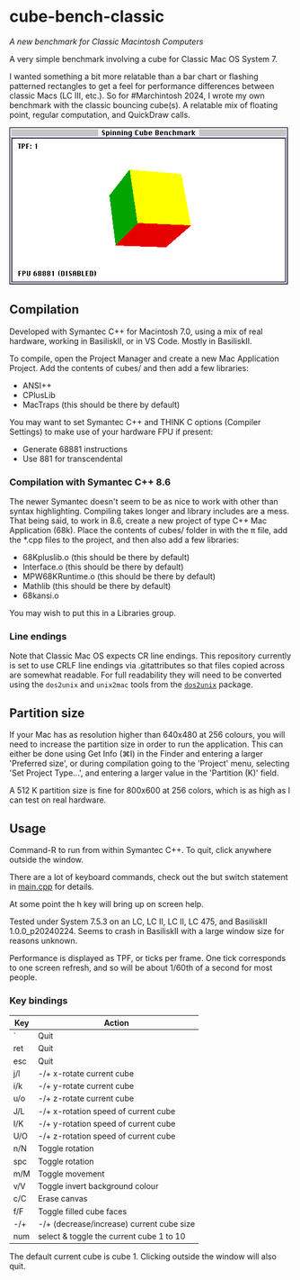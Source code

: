 # cube-bench-classic
*A new benchmark for Classic Macintosh Computers*

A very simple benchmark involving a cube for Classic Mac OS System 7.

I wanted something a bit more relatable than a bar chart or flashing patterned rectangles to get a feel for performance differences between classic Macs (LC III, etc.). So for #Marchintosh 2024, I wrote my own benchmark with the classic bouncing cube(s). A relatable mix of floating point, regular computation, and QuickDraw calls.

![Screenshot of the benchmark](screenshot.png)

## Compilation

Developed with Symantec C++ for Macintosh 7.0, using a mix of real hardware, working in BasiliskII, or in VS Code. Mostly in BasiliskII.

To compile, open the Project Manager and create a new Mac Application Project. Add the contents of cubes/ and then add a few libraries:

* ANSI++
* CPlusLib
* MacTraps (this should be there by default)

You may want to set Symantec C++ and THINK C options (Compiler Settings) to make use of your hardware FPU if present:

* Generate 68881 instructions
* Use 881 for transcendental

### Compilation with Symantec C++ 8.6

The newer Symantec doesn't seem to be as nice to work with other than syntax highlighting. Compiling takes longer and library includes are a mess.
That being said, to work in 8.6, create a new project of type C++ Mac Application (68k). Place the contents of cubes/ folder in with the π file, add the *.cpp files to the project, and then also add a few libraries:

* 68Kpluslib.o (this should be there by default)
* Interface.o (this should be there by default)
* MPW68KRuntime.o (this should be there by default)
* Mathlib (this should be there by default)
* 68kansi.o

You may wish to put this in a Libraries group.

### Line endings

Note that Classic Mac OS expects CR line endings. This repository currently is set to use CRLF line endings via .gitattributes so that files copied across are somewhat readable. For full readability they will need to be converted using the `dos2unix` and `unix2mac` tools from the [`dos2unix`](https://waterlan.home.xs4all.nl/dos2unix.html) package.

## Partition size

If your Mac has as resolution higher than 640x480 at 256 colours, you will need to increase the partition size in order to run the application. This can either be done using Get Info (⌘I) in the Finder and entering a larger 'Preferred size', or during compilation going to the 'Project' menu, selecting 'Set Project Type...', and entering a larger value in the 'Partition (K)' field.

A 512 K partition size is fine for 800x600 at 256 colors, which is as high as I can test on real hardware.

## Usage

Command-R to run from within Symantec C++. To quit, click anywhere outside the window.

There are a lot of keyboard commands, check out the but switch statement in [main.cpp](cubes/main.cpp) for details.

At some point the h key will bring up on screen help.

Tested under System 7.5.3 on an LC, LC II, LC II, LC 475, and BasiliskII 1.0.0_p20240224. Seems to crash in BasiliskII with a large window size for reasons unknown.

Performance is displayed as TPF, or ticks per frame. One tick corresponds to one screen refresh, and so will be about 1/60th of a second for most people.

### Key bindings

| Key | Action                                    |
| --- | ----------------------------------------- |
| `   | Quit                                      |
| ret | Quit                                      |
| esc | Quit                                      |
| j/l | -/+ x-rotate current cube                 |
| i/k | -/+ y-rotate current cube                 |
| u/o | -/+ z-rotate current cube                 |
| J/L | -/+ x-rotation speed of current cube      |
| I/K | -/+ y-rotation speed of current cube      |
| U/O | -/+ z-rotation speed of current cube      |
| n/N | Toggle rotation                           |
| spc | Toggle rotation                           |
| m/M | Toggle movement                           |
| v/V | Toggle invert background colour           |
| c/C | Erase canvas                              |
| f/F | Toggle filled cube faces                  |
| -/+ | -/+ (decrease/increase) current cube size |
| num | select & toggle the current cube 1 to 10  |

The default current cube is cube 1. Clicking outside the window will also quit.
